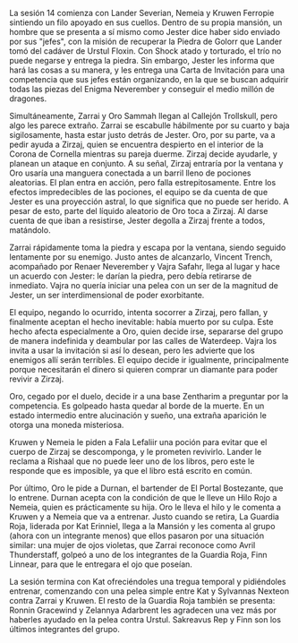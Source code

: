 La sesión 14 comienza con Lander Severian, Nemeia y Kruwen Ferropie sintiendo un filo apoyado en sus cuellos. Dentro de su propia mansión, un hombre que se presenta a sí mismo como Jester dice haber sido enviado por sus "jefes", con la misión de recuperar la Piedra de Golorr que Lander tomó del cadáver de Urstul Floxin. Con Shock atado y torturado, el trío no puede negarse y entrega la piedra. Sin embargo, Jester les informa que hará las cosas a su manera, y les entrega una Carta de Invitación para una competencia que sus jefes están organizando, en la que se buscan adquirir todas las piezas del Enigma Neverember y conseguir el medio millón de dragones.

Simultáneamente, Zarrai y Oro Sammah llegan al Callejón Trollskull, pero algo les parece extraño. Zarrai se escabulle hábilmente por su cuarto y baja sigilosamente, hasta estar justo detrás de Jester. Oro, por su parte, va a pedir ayuda a Zirzaj, quien se encuentra despierto en el interior de la Corona de Cornella mientras su pareja duerme. Zirzaj decide ayudarle, y planean un ataque en conjunto. A su señal, Zirzaj entraría por la ventana y Oro usaría una manguera conectada a un barril lleno de pociones aleatorias. El plan entra en acción, pero falla estrepitosamente. Entre los efectos impredecibles de las pociones, el equipo se da cuenta de que Jester es una proyección astral, lo que significa que no puede ser herido. A pesar de esto, parte del líquido aleatorio de Oro toca a Zirzaj. Al darse cuenta de que iban a resistirse, Jester degolla a Zirzaj frente a todos, matándolo.

Zarrai rápidamente toma la piedra y escapa por la ventana, siendo seguido lentamente por su enemigo. Justo antes de alcanzarlo, Vincent Trench, acompañado por Renaer Neverember y Vajra Safahr, llega al lugar y hace un acuerdo con Jester: le darían la piedra, pero debía retirarse de inmediato. Vajra no quería iniciar una pelea con un ser de la magnitud de Jester, un ser interdimensional de poder exorbitante.

El equipo, negando lo ocurrido, intenta socorrer a Zirzaj, pero fallan, y finalmente aceptan el hecho inevitable: había muerto por su culpa. Este hecho afecta especialmente a Oro, quien decide irse, separarse del grupo de manera indefinida y deambular por las calles de Waterdeep. Vajra los invita a usar la invitación si así lo desean, pero les advierte que los enemigos allí serán terribles. El equipo decide ir igualmente, principalmente porque necesitarán el dinero si quieren comprar un diamante para poder revivir a Zirzaj.

Oro, cegado por el duelo, decide ir a una base Zentharim a preguntar por la competencia. Es golpeado hasta quedar al borde de la muerte. En un estado intermedio entre alucinación y sueño, una extraña aparición le otorga una moneda misteriosa.

Kruwen y Nemeia le piden a Fala Lefaliir una poción para evitar que el cuerpo de Zirzaj se descomponga, y le prometen revivirlo. Lander le reclama a Rishaal que no puede leer uno de los libros, pero este le responde que es imposible, ya que el libro está escrito en común.

Por último, Oro le pide a Durnan, el bartender de El Portal Bostezante, que lo entrene. Durnan acepta con la condición de que le lleve un Hilo Rojo a Nemeia, quien es prácticamente su hija. Oro le lleva el hilo y le comenta a Kruwen y a Nemeia que va a entrenar. Justo cuando se retira, La Guardia Roja, liderada por Kat Erinniel, llega a la Mansión y les comenta al grupo (ahora con un integrante menos) que ellos pasaron por una situación similar: una mujer de ojos violetas, que Zarrai reconoce como Avril Thunderstaff, golpeó a uno de los integrantes de la Guardia Roja, Finn Linnear, para que le entregara el ojo que poseían.

La sesión termina con Kat ofreciéndoles una tregua temporal y pidiéndoles entrenar, comenzando con una pelea simple entre Kat y Sylvannas Nexteon contra Zarrai y Kruwen. El resto de la Guardia Roja también se presenta: Ronnin Gracewind y Zelannya Adarbrent les agradecen una vez más por haberles ayudado en la pelea contra Urstul. Sakreavus Rep y Finn son los últimos integrantes del grupo.